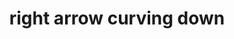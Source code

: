 ---
layout: symbols
title: right arrow curving down
emoji: right_arrow_curving_down
permalink: ⤵.html
---